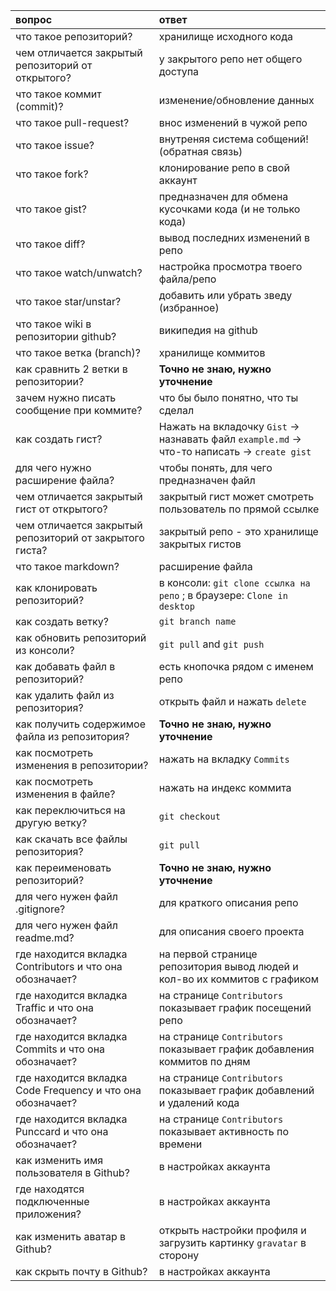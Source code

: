 |       вопрос                                | ответ           |
|:--------------------------------------------|:----------------|
|что такое репозиторий?| хранилище исходного кода |
|чем отличается закрытый репозиторий от открытого?|у закрытого репо нет общего доступа|
|что такое коммит (commit)?|изменение/обновление данных|
|что такое pull-request?|внос изменений в чужой репо|
|что такое issue?|внутреняя система собщений! (обратная связь)|
|что такое fork?|клонирование репо в свой аккаунт|
|что такое gist?|предназначен для обмена кусочками кода (и не только кода) |
|что такое diff?|вывод последних изменений в репо|
|что такое watch/unwatch?|настройка просмотра твоего файла/репо|
|что такое star/unstar?|добавить или убрать зведу (избранное) |
|что такое wiki в репозитории github?|википедия на github |
|что такое ветка (branch)?|хранилище коммитов|
|как сравнить 2 ветки в репозитории?|**Точно не знаю, нужно уточнение**|
|зачем нужно писать сообщение при коммите?|что бы было понятно, что ты сделал|
|как создать гист?| Нажать на вкладочку `Gist` -> назнавать файл `example.md` -> что-то написать -> `create gist`|
|для чего нужно расширение файла?|чтобы понять, для чего предназначен файл|
|чем отличается закрытый гист от открытого?|закрытый гист может смотреть пользователь по прямой ссылке |
|чем отличается закрытый репозиторий от закрытого гиста?|закрытый репо - это хранилище закрытых гистов|
|что такое markdown?|расширение файла|
|как клонировать репозиторий?|в консоли: `git clone ссылка на репо` ; в браузере: `Clone in desktop`|
|как создать ветку?|`git branch name`|
|как обновить репозиторий из консоли?|`git pull` and `git push`|
|как добавать файл в репозиторий?|есть кнопочка рядом с именем репо|
|как удалить файл из репозитория?|открыть файл и нажать `delete`|
|как получить содержимое файла из репозитория?|**Точно не знаю, нужно уточнение**|
|как посмотреть изменения в репозитории?|нажать на вкладку `Commits`|
|как посмотреть изменения в файле?|нажать на индекс коммита|
|как переключиться на другую ветку?|`git checkout`|
|как скачать все файлы репозитория?|`git pull`|
|как переименовать репозиторий?|**Точно не знаю, нужно уточнение**|
|для чего нужен файл .gitignore?|для краткого описания репо|
|для чего нужен файл readme.md?|для описания своего проекта|
|где находится вкладка Contributors и что она обозначает?|на первой странице репозитория вывод людей и кол-во их коммитов с графиком|
|где находится вкладка Traffic и что она обозначает?|на странице  `Contributors` показывает график посещений репо|
|где находится вкладка Commits и что она обозначает?|на странице  `Contributors` показывает график добавления коммитов по дням|
|где находится вкладка Code Frequency и что она обозначает?|на странице  `Contributors` показывает график добавлений и удалений кода|
|где находится вкладка Punccard и что она обозначает?|на странице  `Contributors` показывает активность по времени|
|как изменить имя пользователя в Github?|в настройках аккаунта|
|где находятся подключенные приложения?|в настройках аккаунта|
|как изменить аватар в Github?|открыть настройки профиля и загрузить картинку `gravatar` в сторону 
|как скрыть почту в Github?|в настройках аккаунта|
